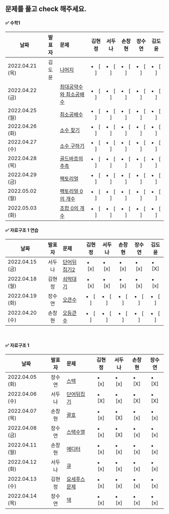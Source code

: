 ## 문제를 풀고 check 해주세요.

 
 #### ✅ 수학1
 
  |날짜|발표자|문제|김현정|서두나|손창현|장수연|김도윤|
|----|:-------------------:|:-----|:----:|:----:|:----:|:----:|:----:|
|2022.04.21 (목)|김도윤|[나머지](https://www.acmicpc.net/problem/10430)|  <li> [ ] </li> |<li> [ ] </li> |<li> [ ] </li>| <li> [ ] </li> |<li> [ ] </li> |
|2022.04.22 (금)||[최대공약수와 최소공배수](https://www.acmicpc.net/problem/2609)|  <li> [ ] </li> |<li> [ ] </li> |<li> [ ] </li>| <li> [ ] </li> |<li> [ ] </li> |
|2022.04.25 (월)||[최소공배수](https://www.acmicpc.net/problem/1934)|  <li> [ ] </li> |<li> [ ] </li> |<li> [ ] </li>| <li> [ ] </li> |<li> [ ] </li> |
|2022.04.26 (화)||[소수 찾기](https://www.acmicpc.net/problem/1978)|  <li> [ ] </li> |<li> [ ] </li> |<li> [ ] </li>| <li> [ ] </li> |<li> [ ] </li> |
|2022.04.27 (수)||[소수 구하기](https://www.acmicpc.net/problem/1979)|  <li> [ ] </li> |<li> [ ] </li> |<li> [ ] </li>| <li> [ ] </li> |<li> [ ] </li> |
|2022.04.28 (목)||[골드바흐의 추측](https://www.acmicpc.net/problem/6588)|  <li> [ ] </li> |<li> [ ] </li> |<li> [ ] </li>| <li> [ ] </li> |<li> [ ] </li> |
|2022.04.29 (금)||[팩토리얼](https://www.acmicpc.net/problem/10872)|  <li> [ ] </li> |<li> [ ] </li> |<li> [ ] </li>| <li> [ ] </li> |<li> [ ] </li> |
|2022.05.02 (월)||[팩토리얼 0의 개수](https://www.acmicpc.net/problem/1676)|  <li> [ ] </li> |<li> [ ] </li> |<li> [ ] </li>| <li> [ ] </li> |<li> [ ] </li> |
|2022.05.03 (화)||[조합 0의 개수](https://www.acmicpc.net/problem/2004)|  <li> [ ] </li> |<li> [ ] </li> |<li> [ ] </li>| <li> [ ] </li> |<li> [ ] </li> |

 
 #### ✅ 자료구조 1 연습
 
 |날짜|발표자|문제|김현정|서두나|손창현|장수연|김도윤|
|----|:-------------------:|:-----|:----:|:----:|:----:|:----:|:----:|
|2022.04.15 (금)|서두나|[단어뒤집기2](https://www.acmicpc.net/problem/17413)|  <li> [x] </li> |<li> [x] </li> |<li> [x] </li>| <li> [x] </li> | <li> [X] </li> |
|2022.04.18 (월)|김현정|[쇠막대기](https://www.acmicpc.net/problem/10799)|  <li> [x] </li> |<li> [x] </li> |<li> [x] </li>| <li> [x] </li> | <li> [x] </li> |
|2022.04.19 (화)|장수연|[오큰수](https://www.acmicpc.net/problem/17298)| <li> [ ] </li>| <li> [ ] </li> |<li> [ ] </li>| <li> [ ] </li> | <li> [ ] </li> |
|2022.04.20 (수)|손창현|[오등큰수](https://www.acmicpc.net/problem/17299)| <li> [ ] </li>| <li> [ ] </li> |<li> [ ] </li>| <li> [ ] </li> | <li> [ ] </li> |
 
 <br/>
 
 #### ✅ 자료구조 1 
  
|날짜|발표자|문제|김현정|      서두나       |     손창현      |      장수연       |
|----|:-------------------:|:-----|:----:|:--------------:|:------------:|:--------------:|  
| 2022.04.05 (화)| 장수연| [스택](https://www.acmicpc.net/problem/10828) | <li> [x] </li>| <li> [x] </li> |<li> [X] </li>| <li> [X] </li> |
| 2022.04.06 (수) | 서두나 | [단어뒤집기](https://www.acmicpc.net/problem/9093)|<li> [X] </li>| <li> [x] </li> |<li> [X] </li>| <li> [X] </li> |
| 2022.04.07 (목)|손창현|[괄호](https://www.acmicpc.net/problem/9012)  | <li> [x] </li> | <li> [X] </li> |<li> [x] </li>| <li> [x] </li> |
| 2022.04.08 (금)| 장수연 |[스택수열](https://www.acmicpc.net/problem/1874) | <li> [x] </li> | <li> [X] </li> |<li> [x] </li>| <li> [x] </li> |
| 2022.04.11 (월)| 손창현 |[에디터](https://www.acmicpc.net/problem/1406)  |<li> [x] </li> | <li> [x] </li> |<li> [x] </li>| <li> [x] </li> |
| 2022.04.12 (화) | 서두나 |[큐](https://www.acmicpc.net/problem/10845)  | <li> [x] </li> | <li> [x] </li> |<li> [x] </li> | <li> [x] </li> |
| 2022.04.13 (수)| 김현정 |[요세푸스문제](https://www.acmicpc.net/problem/1158)|  <li> [x] </li> | <li> [x] </li> |<li> [x] </li>| <li> [x] </li> |
| 2022.04.14 (목) | 장수연 |[덱](https://www.acmicpc.net/problem/10866)   |  <li> [x] </li> | <li> [x] </li> |<li> [x] </li>| <li> [x] </li> |




 
